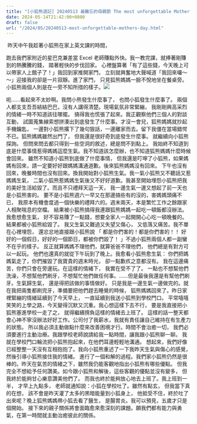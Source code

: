 ```yaml
---
title: "[小狐熊週記] 20240513 最難忘的母親節 The most unforgettable Mother's Day"
date: 2024-05-14T21:42:00+0800
draft: false
url: "/2024/05/20240513-most-unforgettable-mothers-day.html"
---
```


 昨天中午我趁著小狐熊在家上英文課的時間，

跑去我們家附近的星巴克兼差當 Excel 老師賺點外快。我一教完課，就捧著剛賺到的熱騰騰的錢，
踏著輕快的步伐回家。
心裡盤算著「有了這些錢，今天晚上可以帶家人上館子了！」我回到家推開家門，
立刻就興奮地大聲喊道「我回來囉～～」迎接我的卻是一片寂靜。進了家門，
只見狐熊媽媽一臉不悅地坐在餐桌旁。
小狐熊兩個人則是在一旁不知所措的樣子。![]($https://blogger.googleusercontent.com/img/a/AVvXsEiYdYuI9AFuf_t95bmeynir-QIQ3w9EO9STv0JxMl3DxkxP7EIrdlNtZ-vT376YYpnzQJyvrW9bmjD5Y68c4wAV9-FPCAA09VPUbm7dSZY8fahLXzIr5UtZ3YmGq__Suomq3chT6u0ObdFhXGwMGfObkrG7fCxCYgpjfHTwTSHqsTrp2GCkwfKhPmHBLxg)



呃……看起來不太妙啊。我問小熊發生什麼事了，
也問小狐發生什麼事了。
兩個人都支支吾吾結結巴巴，沒有人講得清楚。現場氣氛非常緊繃，
我剛剛興高采烈的情緒一時不知道該往哪擺。
搞得我也慌張了起來。我正觀察他們三個人的對談互動，
試圖蒐集線索想拼湊出到底發生了什麼事。才沒一會兒，狐熊媽媽就抄起手機鑰匙，
一邊對小狐熊撂下了幾句狠話，一邊離家而去。留下我僵在當場錯愕不已。狐熊媽媽雖然出門了，
但我還是很好奇到底發生什麼事。
就繼續向小狐熊探詢。
但問來問去都只得到一些空洞的敘述，總是問不到點上。
我始終不知道到底是什麼事情惹得媽媽這麼生氣。我不知道該怎麼辦，也不知道狐熊媽媽什麼時候會回來。
雖然不知道小狐熊到底做了什麼事情，
但我還是叮嚀了小狐熊，如果媽媽有回來，請一定要好好跟媽媽溝通道歉。後來狐熊媽媽沒有回來。
下午也沒有回來，晚餐時間也沒有回來。換我開始對小狐熊生氣。我一氣小狐熊又不聽話又惹媽媽生氣，
二氣小狐熊惹媽媽生氣後又不好好道歉。我甚至開始埋怨小狐熊把我的美好生活給毀了。而且不只禮拜天這一天，
我一邊生氣一邊又想起了前一天也是小狐熊害的。
要不是小狐熊週六一早又在那邊搞些有的沒的，害媽媽頭痛不已，
我原本有機會度過一個快樂的禮拜六的。週末兩天，本是繁忙工作之餘跟家人相聚喘息的空檔。
結果被小狐熊搞得我連跟狐熊媽媽一起吃一頓飯都沒辦法。我愈想愈生氣，
好不容易賺了一點錢，想要全家人一起開開心心吃一頓晚餐的。
結果都被小狐熊給毀了。
我又生氣又難過又失望又傷心，
又低落又痛苦。我不單在心裡埋怨，
還忿忿地直接跟小狐熊說
「
都是你們害的！都是你們害的！！
好好的一個假日，好好的一個節日，都被你們毀了！
」不過小狐熊兩個人都一副蠻不在乎的樣子。
反正就算媽媽不理他們，就算爸爸不理他們，
他們總是有對方可以一起玩。
他們也還真的就從下午玩到了晚上。我愈看小狐熊愈生氣：
你們把媽媽氣走了，你們摧毀了我寶貴的週末時光，
卻一點歉疚之意都沒有。
我在這邊痛苦，你們只會在旁邊玩。在這樣的情緒下，
我實在受不了了。
一點也不想幫他們洗澡，不想幫他們刷牙，不想幫忙他們做任何事。……但是最後我還是有幫他們刷牙。生氣歸生氣，
還是得把該做的事情做好。
只是我是一邊生氣一邊做完的。就在我把兩隻都刷完牙，準備要把他們趕去睡覺的時候，
狐熊媽媽回來了。昨日家裡緊繃的情緒延續到了今天早上，
一直延續到我送小狐熊到學校門口。
平常嘻嘻笑笑的上學之路，今天變得沉默又沉重。我心想這樣下去不行，
要是我直接把小狐熊塞進學校一走了之，
就得繼續揹負這樣的情緒去上班了。
這樣的話一整天都會心神不寧沒辦法好好工作。公司付了我薪水，我就有責任讓自己維持在有生產力的狀態。
所以我必須主動做點什麼來改善困境才行。時間不會治癒一切，
我們必須要進行主動治療。我跟學校老師說請給我一點時間，讓我跟小狐熊聊一聊。
我就在學校門口輪流把小狐熊抱起來，在他們耳邊輕輕地溝通。
想起來，我們好像已經整整一天沒有互相抱抱了。我向小狐熊重述了一下我昨天生氣與傷心的感覺，
然後引導小狐熊接住我的情緒。
進行了一個和解的過程。我們家小狐熊仍然是很棒的。昨天在氣苦的情緒之下，雖然我仍能客觀地指出小狐熊有哪些優點。
但我完全不想給予任何讚美。如今跟小狐熊和解後，這些客觀的優點並沒有變多，
但我終於能夠甘心樂意讚美他們了。
而我也終於能夠放心地去上班了。我上班到一半，
才早上九點多，
老師就通知說：小狐在學校吐了。雖然有點玄，
但我當下真的在想，
該不會是昨天灌了太多的黑暗能量到小狐身上，
他抵受不住，終於吐了出來呢？晚上狐熊媽媽帶小狐去看了醫生，
是腸胃炎。我可以預見，五歲才只是個開始。
接下來的親子關係將會面臨愈來愈深刻的課題。願我們都有能力與勇氣，在第一時間就主動治癒彼此的關係。
